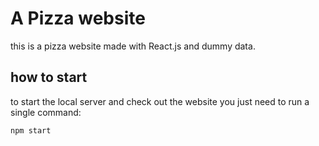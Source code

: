 # A Pizza website
this is a pizza website made with React.js and dummy data.

## how to start
to start the local server and check out the website you just need to run a single command:
```
npm start
```